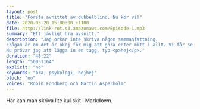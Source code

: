 ```yaml
---
layout: post
title: "Första avnittet av dubbelblind. Nu kör vi!"
date: 2020-05-20 15:00:00 +1100
file: http://link-rot.s3.amazonaws.com/Episode-1.mp3
summary: "Ett jävligt bra avsnitt."
description: "Jag orkar inte skriva någon sammanfattning.
Frågan är om det är okej för mig att göra enter mitt i allt. Vi får se.
Nu prövar jag att lägga in en tagg, typ <p>hej</p>."
duration: "48:22" 
length: "56051164"
explicit: "no" 
keywords: "bra, psykologi, hejhej"
block: "no" 
voices: "Robin Fondberg och Martin Asperholm"
---
```


Här kan man skriva lite kul skit i Markdown.
